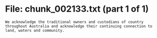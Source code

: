 ﻿# File: chunk_002133.txt (part 1 of 1)
```
We acknowledge the traditional owners and custodians of country throughout Australia and acknowledge their continuing connection to land, waters and community.
```

